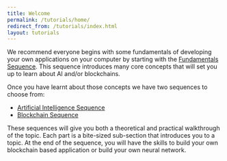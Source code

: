 ```yaml
---
title: Welcome
permalink: /tutorials/home/
redirect_from: /tutorials/index.html
layout: tutorials
---
```


We recommend everyone begins with some fundamentals of developing your own applications on your computer by starting with the [Fundamentals Sequence](#collapse-1). This sequence introduces many core concepts that will set you up to learn about AI and/or blockchains.

Once you have learnt about those concepts we have two sequences to choose from:

- [Artificial Intelligence Sequence](#collapse-3)
- [Blockchain Sequence](#collapse-2)

These sequences will give you both a theoretical and practical walkthrough of the topic. Each part is a bite-sized sub-section that introduces you to a topic. At the end of the sequence, you will have the skills to build your own blockchain based application or build your own neural network.
